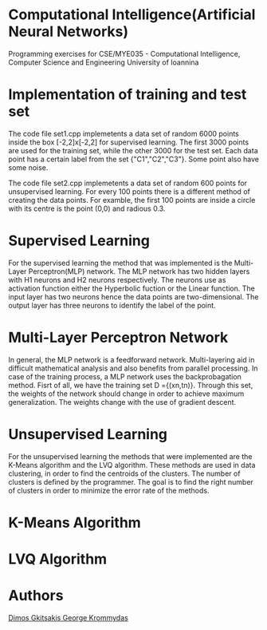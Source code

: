 # Computational Intelligence(Artificial Neural Networks)

Programming exercises for CSE/MYE035 - Computational Intelligence, Computer Science and Engineering University of Ioannina

# Implementation of training and test set

The code file set1.cpp implemetents a data set of random 6000 points inside the box [-2,2]x[-2,2] 
for supervised learning. The first 3000 points are used for the training set, while the other 3000 for
the test set. Each data point has a certain label from the set {"C1","C2","C3"}. Some point also have some noise.

The code file set2.cpp implemetents a data set of random 600 points for unsupervised learning.
For every 100 points there is a different method of creating the data points. For examble, the first
100 points are inside a circle with its centre is the point (0,0) and radious 0.3.

# Supervised Learning

For the supervised learning the method that was implemented is the Multi-Layer Perceptron(MLP)
network. The MLP network has two hidden layers with H1 neurons and H2 neurons respectively. The neurons
use as activation function either the Hyperbolic fuction or the Linear function. The input layer has two neurons
hence the data points are two-dimensional. The output layer has three neurons to identify the label of the point.

   # Multi-Layer Perceptron Network
   
   In general, the MLP network is a feedforward network. Multi-layering aid in difficult mathematical
   analysis and also benefits from parallel processing. In case of the training process, a MLP network
   uses the backprobagation method. Fisrt of all, we have the training set D ={(xn,tn)}. Through this set,
   the weights of the network should change in order to achieve maximum generalization. The weights change
   with the use of gradient descent.
   
# Unsupervised Learning

For the unsupervised learning the methods that were implemented are the K-Means algorithm and the LVQ algorithm. 
These methods are used in data clustering, in order to find the centroids of the clusters. The number of clusters is defined by the programmer.
The goal is to find the right number of clusters in order to minimize the error rate of the methods.

 # K-Means Algorithm
 
 
 # LVQ Algorithm







# Authors

[Dimos Gkitsakis ](https://github.com/DimosGkitsakis)
[George Krommydas](https://github.com/GeoKrom)
